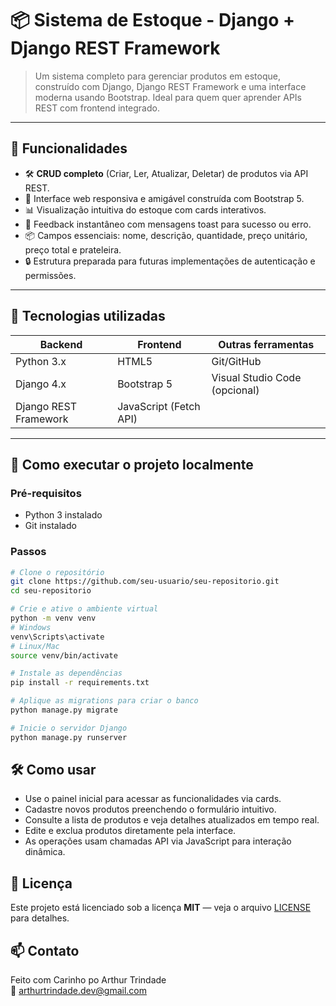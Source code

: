 # 📦 Sistema de Estoque - Django + Django REST Framework

> Um sistema completo para gerenciar produtos em estoque, construído com Django, Django REST Framework e uma interface moderna usando Bootstrap. Ideal para quem quer aprender APIs REST com frontend integrado.

---

## 🚀 Funcionalidades

- 🛠 **CRUD completo** (Criar, Ler, Atualizar, Deletar) de produtos via API REST.
- 🎨 Interface web responsiva e amigável construída com Bootstrap 5.
- 📊 Visualização intuitiva do estoque com cards interativos.
- 🔔 Feedback instantâneo com mensagens toast para sucesso ou erro.
- 📦 Campos essenciais: nome, descrição, quantidade, preço unitário, preço total e prateleira.
- 🔒 Estrutura preparada para futuras implementações de autenticação e permissões.

---

## 🧰 Tecnologias utilizadas

| Backend                      | Frontend                 | Outras ferramentas      |
|-----------------------------|--------------------------|-------------------------|
| Python 3.x                  | HTML5                    | Git/GitHub              |
| Django 4.x                  | Bootstrap 5              | Visual Studio Code (opcional) |
| Django REST Framework       | JavaScript (Fetch API)   |                         |

---

## 🎯 Como executar o projeto localmente

### Pré-requisitos

- Python 3 instalado
- Git instalado


### Passos

```bash
# Clone o repositório
git clone https://github.com/seu-usuario/seu-repositorio.git
cd seu-repositorio

# Crie e ative o ambiente virtual
python -m venv venv
# Windows
venv\Scripts\activate
# Linux/Mac
source venv/bin/activate

# Instale as dependências
pip install -r requirements.txt

# Aplique as migrations para criar o banco
python manage.py migrate

# Inicie o servidor Django
python manage.py runserver
```
## 🛠️ Como usar

- Use o painel inicial para acessar as funcionalidades via cards.
- Cadastre novos produtos preenchendo o formulário intuitivo.
- Consulte a lista de produtos e veja detalhes atualizados em tempo real.
- Edite e exclua produtos diretamente pela interface.
- As operações usam chamadas API via JavaScript para interação dinâmica.

## 📄 Licença

Este projeto está licenciado sob a licença **MIT** — veja o arquivo [LICENSE](LICENSE) para detalhes.

## 📫 Contato

Feito com Carinho po Arthur Trindade  
📧 arthurtrindade.dev@gmail.com

